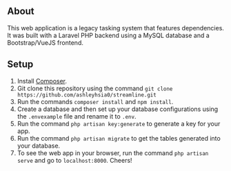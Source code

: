 ## About
This web application is a legacy tasking system that features dependencies.
It was built with a Laravel PHP backend using a MySQL database and a Bootstrap/VueJS frontend.

## Setup
1. Install [Composer](https://getcomposer.org/).
2. Git clone this repository using the command ```git clone https://github.com/ashleyhsia0/streamline.git```
3. Run the commands ```composer install``` and ```npm install```.
4. Create a database and then set up your database configurations using the ```.envexample``` file and rename it to ```.env```.
5. Run the command ```php artisan key:generate``` to generate a key for your app.
6. Run the command ```php artisan migrate``` to get the tables generated into your database.
6. To see the web app in your browser, run the command ```php artisan serve``` and go to ```localhost:8000```. Cheers!
